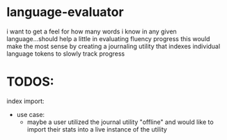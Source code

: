 # language-evaluator
i want to get a feel for how many words i know in any given language...should help a little in evaluating fluency progress
this would make the most sense by creating a journaling utility that indexes individual language tokens to slowly track progress


# TODOS:
index import:
  - use case:
    - maybe a user utilized the journal utility "offline" and would like to import their stats into a live instance of the utility
